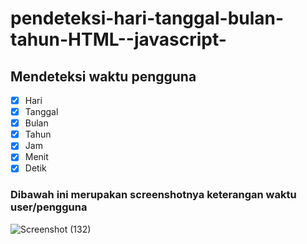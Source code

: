 # pendeteksi-hari-tanggal-bulan-tahun-HTML--javascript-

## Mendeteksi waktu pengguna
- [x] Hari
- [x] Tanggal
- [x] Bulan
- [x] Tahun
- [x] Jam
- [x] Menit
- [x] Detik

### Dibawah ini merupakan screenshotnya keterangan waktu user/pengguna

![Screenshot (132)](https://user-images.githubusercontent.com/103617674/218743627-92bbcc3c-546c-43f6-99b9-04c88264d9b6.png)

